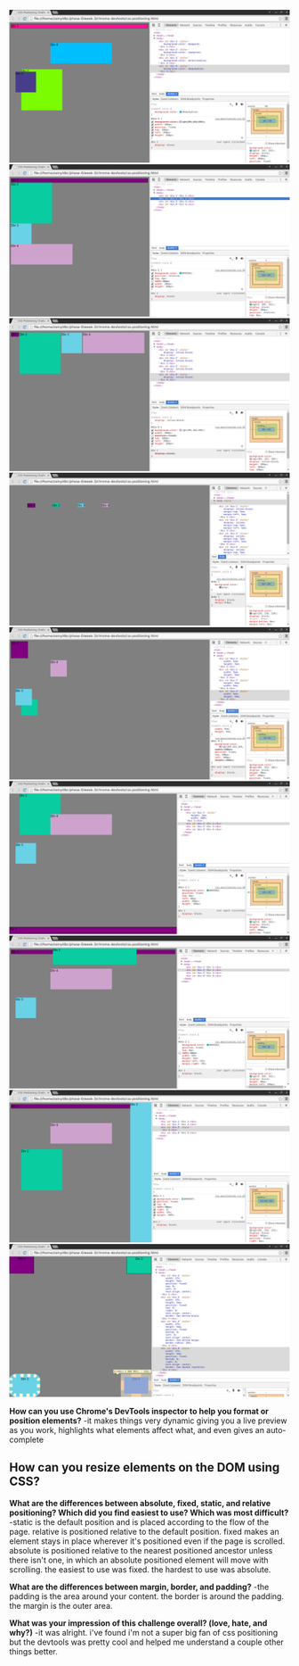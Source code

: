 ![Challenge 1](imgs/re3_chal1.png "Challenge 1")
![Challenge 2](imgs/re3_chal2.png "Challenge 2")
![Challenge 3](imgs/re3_chal3.png "Challenge 3")
![Challenge 4](imgs/re3_chal4.png "Challenge 4")
![Challenge 5](imgs/re3_chal5.png "Challenge 5")
![Challenge 6](imgs/re3_chal6.png "Challenge 6")
![Challenge 7](imgs/re3_chal7.png "Challenge 7")
![Challenge 8](imgs/re3_chal8.png "Challenge 8")
![Challenge 9](imgs/re3_chal9.png "Challenge 9")

**How can you use Chrome's DevTools inspector to help you format or position elements?**
  -it makes things very dynamic giving you a live preview as you work, highlights what elements affect what, and even gives an auto-complete

**How can you resize elements on the DOM using CSS?**
  -

**What are the differences between absolute, fixed, static, and relative positioning? Which did you find easiest to use? Which was most difficult?**
  -static is the default position and is placed according to the flow of the page. relative is positioned relative to the default position. fixed makes an element stays in place wherever it's positioned even if the page is scrolled. absolute is positioned relative to the nearest positioned ancestor unless there isn't one, in which an absolute positioned element will move with scrolling. the easiest to use was fixed. the hardest to use was absolute.

**What are the differences between margin, border, and padding?**
  -the padding is the area around your content. the border is around the padding. the margin is the outer area.

**What was your impression of this challenge overall? (love, hate, and why?)**
  -it was alright. i've found i'm not a super big fan of css positioning but the devtools was pretty cool and helped me understand a couple other things better.